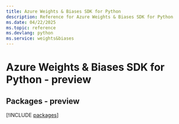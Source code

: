 ```yaml
---
title: Azure Weights & Biases SDK for Python
description: Reference for Azure Weights & Biases SDK for Python
ms.date: 04/22/2025
ms.topic: reference
ms.devlang: python
ms.service: weights&biases
---
```

# Azure Weights & Biases SDK for Python - preview
## Packages - preview
[!INCLUDE [packages](weights-&-biases-index.md)]